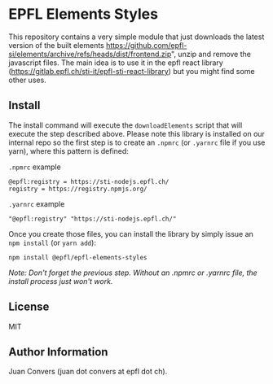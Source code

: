 EPFL Elements Styles
====================

This repository contains a very simple module that just downloads the latest version of the built elements https://github.com/epfl-si/elements/archive/refs/heads/dist/frontend.zip", unzip and remove the javascript files. The main idea is to use it in the epfl react library (https://gitlab.epfl.ch/sti-it/epfl-sti-react-library) but you might find some other uses.


Install
--------

The install command will execute the `downloadElements` script that will execute the step described above. Please note this library is installed on our internal repo so the first step is to create an `.npmrc` (or `.yarnrc` file if you use yarn), where this pattern is defined: 


`.npmrc` example
```
@epfl:registry = https://sti-nodejs.epfl.ch/
registry = https://registry.npmjs.org/

```

`.yarnrc` example
```
"@epfl:registry" "https://sti-nodejs.epfl.ch/"
```

Once you create those files, you can install the library by simply issue an `npm install` (or `yarn add`):


```
npm install @epfl/epfl-elements-styles
```

<i>Note: Don't forget the previous step. Without an .npmrc or .yarnrc file, the install process just won't work.</i>

License
-------

MIT

Author Information
------------------

Juan Convers (juan dot convers at epfl dot ch).

